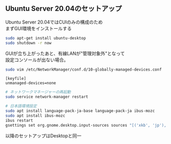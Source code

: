## Ubuntu Server 20.04のセットアップ  
  
Ubuntu Server 20.04ではCUIのみの構成のため  
まずGUI環境をインストールする  
  
```bash
sudo apt-get install ubuntu-desktop  
sudo shutdown -r now  
```
  
GUIが立ち上がったあと、有線LANが"管理対象外"となって  
設定コンソールが出ない場合。  
  
```bash
sudo vim /etc/NetworkManager/conf.d/10-globally-managed-devices.conf  
```
  
```
[keyfile]  
unmanaged-devices=none  
```
  
```bash
# ネットワークマネージャーの再起動  
sudo service network-manager restart  
```

```bash
# 日本語環境設定   
sudo apt install language-pack-ja-base language-pack-ja ibus-mozc  
sudo apt install ibus-mozc  
ibus restart  
gsettings set org.gnome.desktop.input-sources sources "[('xkb', 'jp'), ('ibus', 'mozc-jp')]"  
```



以降のセットアップはDesktopと同一
